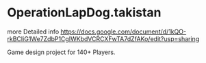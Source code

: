 # OperationLapDog.takistan
 
more Detailed info https://docs.google.com/document/d/1kQO-rkBCIiG1We7ZdbP1CgIWKbdVCRCXFwTA7dZfAKo/edit?usp=sharing


Game design project for 140+ Players.
